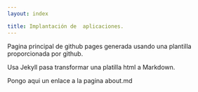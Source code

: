 ```yaml
---
layout: index

title: Implantación de  aplicaciones.
---
```

Pagina principal de github pages generada usando una plantilla proporcionada
por github.

Usa Jekyll pasa transformar una platilla html a Markdown.

Pongo aqui un enlace a la pagina about.md
